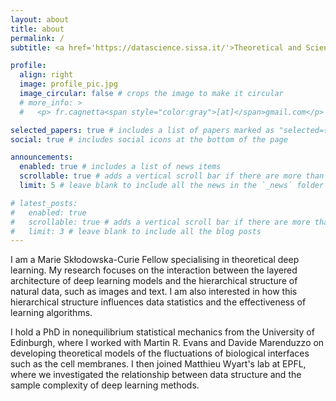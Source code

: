 ```yaml
---
layout: about
title: about
permalink: /
subtitle: <a href='https://datascience.sissa.it/'>Theoretical and Scientific Data Science Group</a> at SISSA.

profile:
  align: right
  image: profile_pic.jpg
  image_circular: false # crops the image to make it circular
  # more_info: >
  #   <p> fr.cagnetta<span style="color:gray">[at]</span>gmail.com</p>

selected_papers: true # includes a list of papers marked as "selected={true}"
social: true # includes social icons at the bottom of the page

announcements:
  enabled: true # includes a list of news items
  scrollable: true # adds a vertical scroll bar if there are more than 3 news items
  limit: 5 # leave blank to include all the news in the `_news` folder

# latest_posts:
#   enabled: true
#   scrollable: true # adds a vertical scroll bar if there are more than 3 new posts items
#   limit: 3 # leave blank to include all the blog posts
---
```


I am a Marie Skłodowska-Curie Fellow specialising in theoretical deep learning. My research focuses on the interaction between the layered architecture of deep learning models and the hierarchical structure of natural data, such as images and text. I am also interested in how this hierarchical structure influences data statistics and the effectiveness of learning algorithms.

I hold a PhD in nonequilibrium statistical mechanics from the University of Edinburgh, where I worked with Martin R. Evans and Davide Marenduzzo on developing theoretical models of the fluctuations of biological interfaces such as the cell membranes. I then joined Matthieu Wyart's lab at EPFL, where we investigated the relationship between data structure and the sample complexity of deep learning methods.

<!-- Link to your social media connections, too. This theme is set up to use [Font Awesome icons](https://fontawesome.com/) and [Academicons](https://jpswalsh.github.io/academicons/), like the ones below. Add your Facebook, Twitter, LinkedIn, Google Scholar, or just disable all of them. -->
